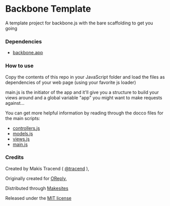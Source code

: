 # Backbone Template

A template project for backbone.js with the bare scaffolding to get you going

### Dependencies

* [backbone.app](http://github.com/makesites/backbone-app)


### How to use

Copy the contents of this repo in your JavaScript folder and load the files as dependencies of your web page (using your favorite js loader)

main.js is the initiator of the app and it'll give you a structure to build your views around and a global variable "app" you might want to make requests against...

You can get more helpful information by reading through the docco files for the main scripts:

- [controllers.js](http://rawgithub.com/makesites/backbone-template/master/docs/controllers.html)
- [models.js](http://rawgithub.com/makesites/backbone-template/master/docs/models.html)
- [views.js](http://rawgithub.com/makesites/backbone-template/master/docs/views.html)
- [main.js](http://rawgithub.com/makesites/backbone-template/master/docs/main.html)



### Credits

Created by Makis Tracend ( [@tracend](https://github.com/tracend) ),

Originally created for [OReply](http://oreply.net/),

Distributed through [Makesites](http://makesites.org/)

Released under the [MIT license](http://makesites.org/licenses/MIT)
